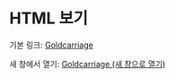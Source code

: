 # HTML 보기
기본 링크: [Goldcarriage](https://ossoni.github.io/goldcarriage/)

새 창에서 열기: <a href="https://ossoni.github.io/goldcarriage/" target="_blank">Goldcarriage (새 창으로 열기)</a>


